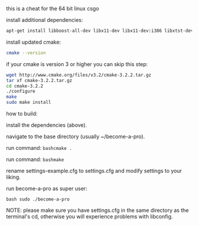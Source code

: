 this is a cheat for the 64 bit linux csgo


install additional dependencies:
```bash
apt-get install libboost-all-dev libx11-dev libx11-dev:i386 libxtst-dev libconfig++-dev build-essential cmake
```
install updated cmake:
```bash
cmake --version 
```
if your cmake is version 3 or higher you can skip this step:


```bash
wget http://www.cmake.org/files/v3.2/cmake-3.2.2.tar.gz
tar xf cmake-3.2.2.tar.gz
cd cmake-3.2.2
./configure
make
sudo make install
```

how to build:

install the dependencies (above).

navigate to the base directory (usually ~/become-a-pro).

run command:
```bashcmake .```

run command: 
```bashmake```

rename settings-example.cfg to settings.cfg and modify settings to your liking.

run become-a-pro as super user:

```bash sudo ./become-a-pro```


NOTE:
please make sure you have settings.cfg in the same directory as the terminal's cd, otherwise you will experience problems with libconfig.

